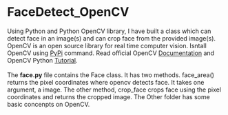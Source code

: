 # FaceDetect_OpenCV
Using Python and Python OpenCV library, I have built a class which can detect face in an image(s) and can crop face from the provided image(s). OpenCV is an open source library for real time computer vision. Isntall OpenCV using <a href=https://pypi.org/project/opencv-python/>PyPi</a> command. Read official OpenCV <a href=https://docs.opencv.org/4.x/>Documentation</a> and OpenCV Python <a href= https://docs.opencv.org/4.x/d6/d00/tutorial_py_root.html>Tutorial</a>.
<br><br>
The <b>face.py</b> file contains the Face class. It has two methods. face_area() returns the pixel coordinates where opencv detects face. It takes one argument, a image. The other method, crop_face crops face using the pixel coordinates and returns the cropped image. The Other folder has some basic concenpts on OpenCV.
